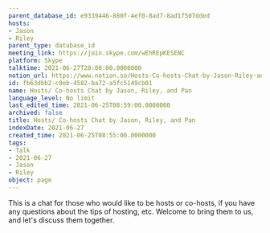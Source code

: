 ```yaml
---
parent_database_id: e9339446-880f-4ef0-8ad7-8ad1f507dded
hosts:
- Jason
- Riley
parent_type: database_id
meeting_link: https://join.skype.com/wEhREpKESENC
platform: Skype
talktime: 2021-06-27T20:00:00.0000000
notion_url: https://www.notion.so/Hosts-Co-hosts-Chat-by-Jason-Riley-and-Pan-fb63dbb2c0eb4582ba72a5fc5149cb01
id: fb63dbb2-c0eb-4582-ba72-a5fc5149cb01
name: Hosts/ Co-hosts Chat by Jason, Riley, and Pan
language_level: No limit
last_edited_time: 2021-06-25T08:59:00.0000000
archived: false
title: Hosts/ Co-hosts Chat by Jason, Riley, and Pan
indexDate: 2021-06-27
created_time: 2021-06-25T08:55:00.0000000
tags:
- Talk
- 2021-06-27
- Jason
- Riley
object: page
---
```


This is a chat for those who would like to be hosts or co-hosts, if you have any questions about the tips of hosting, etc. Welcome to bring them to us, and let's discuss them together.

